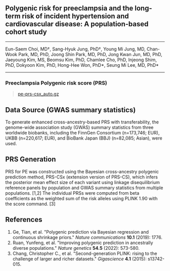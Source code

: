 ## Polygenic risk for preeclampsia and the long-term risk of incident hypertension and cardiovascular disease: A population-based cohort study

---
Eun-Saem Choi, MD†, Sang-Hyuk Jung, PhD†, Young Mi Jung, MD, Chan-Wook Park, MD, PhD, Joong Shin Park, MD, PhD, Jong Kwan Jun, MD, PhD, Jaeyoung Kim, MS, Beomsu Kim, PhD, Chamlee Cho, PhD, Injeong Shim, PhD, Dokyoon Kim, PhD, Hong-Hee Won, PhD*, Seung Mi Lee, MD, PhD*

---

### Preeclampsia Polygenic risk score (PRS)
> [pe-prs-csx_auto.gz](https://github.com/dokyoonkimlab/hdp-prs-finngen-r8/blob/main/prs-model/015_HYPTENSPREG_FinnGen_r8_PRScs_auto.gz)

## Data Source (GWAS summary statistics)
To generate enhanced cross-ancestry-based PRS with transferability, the genome-wide association study (GWAS) summary statistics from three worldwide biobanks, including the FinnGen Consortium (n=173,746; EUR), UKBB (n=220,617; EUR), and BioBank Japan (BBJ) (n=82,085; Asian), were used.

## PRS Generation
PRS for PE was constructed using the Bayesian cross-ancestry polygenic prediction method, PRS-CSx (extension version of PRS-CS), which infers the posterior mean effect size of each variant using linkage disequilibrium reference panels by population and GWAS summary statistics from multiple populations. [1,2] The individual PRSs were computed from beta coefficients as the weighted sum of the risk alleles using PLINK 1.90 with the score command. [3]


## References
1.	Ge, Tian, et al. "Polygenic prediction via Bayesian regression and continuous shrinkage priors." _Nature communications_ **10.1** (2019): 1776.
2.	Ruan, Yunfeng, et al. "Improving polygenic prediction in ancestrally diverse populations." _Nature genetics_ **54.5** (2022): 573-580.
3.	Chang, Christopher C., et al. "Second-generation PLINK: rising to the challenge of larger and richer datasets." _Gigascience_ **4.1** (2015): s13742-015.
